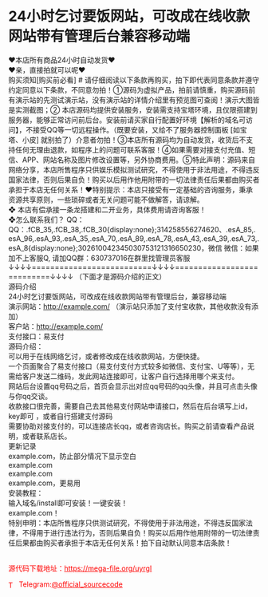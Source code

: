 # 24小时乞讨要饭网站，可改成在线收款网站带有管理后台兼容移动端

❤本店所有商品24小时自动发货❤<br>❤亲，直接拍就可以呢❤<br>购买须知[购买前必看] # 请仔细阅读以下条款再购买，拍下即代表同意条款并遵守约定同意以下条款，不同意勿拍！①源码为虚拟产品，拍前请慎重，购买源码前有演示站的先测试演示站，没有演示站的详情介绍里有预览图可查阅！演示大图皆是实测截图；② 本店源码均提供安装服务，安装需支持宝塔环境，且仅限搭建到服务器，能够正常访问前后台。安装前请买家自行配置好环境【解析的域名可访问】，不接受QQ等一切远程操作。（既要安装，又给不了服务器控制面板 [如宝塔、小皮] 就别拍了）介意者勿拍！③本店所有源码均为自动发货，收货后不支持任何无理由退款，如程序上的问题可联系客服！④如果需要对接支付充值、短信、APP、网站名称及图片修改设置等，另外协商费用。⑤特此声明：源码来自网络分享，本店所售程序只供娱乐模拟测试研究，不得使用于非法用途，不得违反国家法律，否则后果自负！购买以后用作他用附带的一切法律责任后果都由购买者承担于本店无任何关系！❤特别提示：本店只接受有一定基础的咨询服务，秉承资源共享原则，一些琐碎或者无关问题可能不做解答，请谅解。<br>❖ 本店有偿承接一条龙搭建和二开业务，具体费用请咨询客服！<br>❖怎么联系我们？                                                                          QQ： QQ：.fCB_35,.fCB_38,.fCB_30{display:none};314258556274620、.esA_85,.esA_96,.esA_93,.esA_35,.esA_70,.esA_89,.esA_78,.esA_43,.esA_39,.esA_73,.esA_8{display:none};302610042345030753121316650230，微信 微信：如果加不上客服Q, 请加QQ群：630737016在群里找管理员客服<br>↓↓↓↓==========================↓↓↓↓===========================↓↓↓↓   （下面才是源码介绍的正文）<br>源码介绍<br>24小时乞讨要饭网站，可改成在线收款网站带有管理后台，兼容移动端<br>演示网站：http://example.com/   （演示站只添加了支付宝收款，其他收款没有添加）<br>客户站：http://example.com/<br>支付接口：易支付<br>源码介绍：<br>可以用于在线网络乞讨，或者修改成在线收款网站，方便快捷。<br>一个页面聚合了易支付接口（易支付支付方式较多如微信、支付宝、U等等），无需给客户发送二维码，发此网站连接即可，让客户自行选择用哪个来支付。<br>网站后台设置qq号码之后，首页会显示出对应qq号码的qq头像，并且可点击头像与你qq交谈。<br>收款接口很完善，需要自己去其他易支付网站申请接口，然后在后台填写上id，key即可 ，或者自行搭建支付源码<br>需要协助对接支付的，可以连接店长qq，或者咨询店长。购买之前请查看产品说明，或者联系店长。<br>更新记录<br>example.com，防止部分情况下显示空白<br>example.com<br>example.com<br>example.com，更易用<br>安装教程：<br>输入域名/install即可安装！一键安装！<br>example.com！<br>特别申明：本店所售程序只供测试研究，不得使用于非法用途，不得违反国家法律，不得用于进行违法行为，否则后果自负！购买以后用作他用附带的一切法律责任后果都由购买者承担于本店无任何关系！拍下自动默认同意本店条款！<br><br>


<p style="color: red;">源代码下载地址：<a href="https://mega-file.org/uyrgI" style="color: red;">https://mega-file.org/uyrgI</a></p><p style="color: red;"><img src="https://cdn-icons-png.flaticon.com/512/2111/2111646.png" alt="Telegram Icon" style="width: 16px; vertical-align: middle; margin-right: 5px;">Telegram:<a href="https://t.me/official_sourcecode" style="color: red;">@official_sourcecode</a></p>